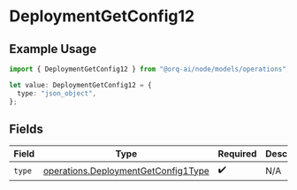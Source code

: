 # DeploymentGetConfig12

## Example Usage

```typescript
import { DeploymentGetConfig12 } from "@orq-ai/node/models/operations";

let value: DeploymentGetConfig12 = {
  type: "json_object",
};
```

## Fields

| Field                                                                                      | Type                                                                                       | Required                                                                                   | Description                                                                                |
| ------------------------------------------------------------------------------------------ | ------------------------------------------------------------------------------------------ | ------------------------------------------------------------------------------------------ | ------------------------------------------------------------------------------------------ |
| `type`                                                                                     | [operations.DeploymentGetConfig1Type](../../models/operations/deploymentgetconfig1type.md) | :heavy_check_mark:                                                                         | N/A                                                                                        |